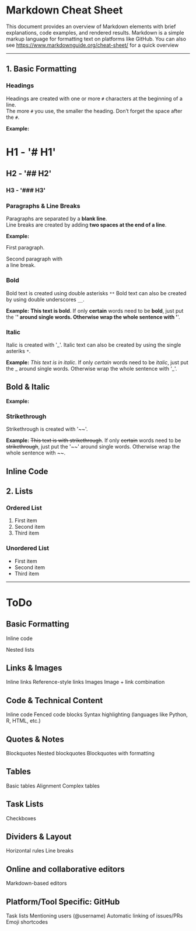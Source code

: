 # Markdown Cheat Sheet

This document provides an overview of Markdown elements with brief explanations, code examples, and rendered results.
Markdown is a simple markup language for formatting text on platforms like GitHub.
You can also see https://www.markdownguide.org/cheat-sheet/ for a quick overview

---

## 1. Basic Formatting

### Headings
Headings are created with one or more `#` characters at the beginning of a line.  
The more `#` you use, the smaller the heading. Don’t forget the space after the `#`.

**Example:**
# H1 - '# H1'
## H2 - '## H2'
### H3 - '### H3'

### Paragraphs & Line Breaks
Paragraphs are separated by a **blank line**.  
Line breaks are created by adding **two spaces at the end of a line**.

**Example:**

First paragraph.

Second paragraph with  
a line break.


### Bold
Bold text is created using double asterisks `**`
Bold text can also be created by using double underscores `__`.

**Example:**
**This text is bold**. If only **certain** words need to be **bold**, just put the '**' around single words. Otherwise wrap the whole sentence with '**'.

### Italic
Italic is created with '_'. 
Italic text can also be created by using the single asteriks `*`.

**Example:**
_This text is in italic_. If only _certain_ words need to be _italic_, just put the _ around single words. Otherwise wrap the whole sentence with '_'.

## Bold & Italic

**Example:**


### Strikethrough
Strikethrough is created with '~~'.

**Example:**
~~This text is with strikethrough~~. If only ~~certain~~ words need to be ~~strikethrough~~, just put the '~~' around single words. Otherwise wrap the whole sentence with ~~.

## Inline Code

## 2. Lists
### Ordered List

1. First item
2. Second item
3. Third item

### Unordered List

- First item
- Second item
- Third item

--- 
# ToDo

## Basic Formatting



Inline code


Nested lists

## Links & Images
Inline links
Reference-style links
Images
Image + link combination

## Code & Technical Content
Inline code
Fenced code blocks
Syntax highlighting (languages like Python, R, HTML, etc.)

## Quotes & Notes
Blockquotes
Nested blockquotes
Blockquotes with formatting

## Tables
Basic tables
Alignment
Complex tables

## Task Lists
Checkboxes

## Dividers & Layout
Horizontal rules
Line breaks

## Online and collaborative editors
Markdown-based editors

## Platform/Tool Specific: GitHub
Task lists
Mentioning users (@username)
Automatic linking of issues/PRs
Emoji shortcodes
